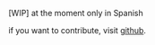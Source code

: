 [WIP] at the moment only in Spanish

if you want to contribute, visit [github](https://github.com/voidpixel/apiblog.voidpixel.net).
